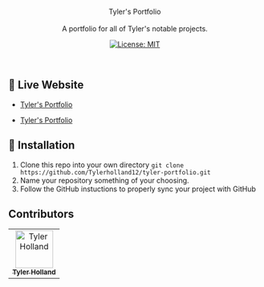 <p align="center">
Tyler's Portfolio
<br>
<br>
A portfolio for all of Tyler's notable projects.
</p>
<p align="center">
  <a href="#" target="_blank">
    <img alt="License: MIT" src="https://img.shields.io/badge/License-MIT-yellow.svg" />
  </a>
</p>
<br>




## 🎥 Live Website
- [Tyler's Portfolio](https://tylerholland.netlify.app/)

- [Tyler's Portfolio](https://tswivel.com/Tyler-Portfolio/)

## 🏁 Installation

1. Clone this repo into your own directory `git clone https://github.com/Tylerholland12/tyler-portfolio.git`
1. Name your repository something of your choosing. 
1. Follow the GitHub instuctions to properly sync your project with GitHub


## Contributors

<table>
  <tr>
    <td align="center"><a href="https://github.com/tylerholland12"><img src="https://avatars1.githubusercontent.com/u/29693747?s=460&v=4" width="75px;" alt="Tyler Holland"/><br /><sub><b>Tyler Holland</b></sub></a><br/></td>
</table>